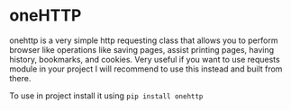 # oneHTTP
onehttp is a very simple http requesting class that allows you to perform browser like operations like saving pages, assist printing pages, having history, bookmarks, and cookies. Very useful if you want to use requests module in your project I will recommend to use this instead and built from there.

To use in project install it using
`
pip install onehttp
`
